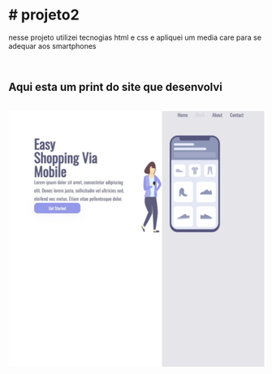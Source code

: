 <h1># projeto2</h1>
<p>nesse projeto utilizei tecnogias html e css e apliquei um media care para se adequar aos smartphones </p>
<br>
<h2>Aqui esta um print do site que desenvolvi</h2>
<br>
<img src="https://github.com/breno5896/projeto2/blob/main/Captura%20da%20Web_5-11-2023_74922_.jpeg?raw=true" alt="">
